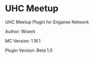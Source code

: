 # UHC Meetup
UHC Meetup Plugin for Enganxe Network

Author: Wixent

MC Version: 1.16.1

Plugin Version: Beta 1.0


